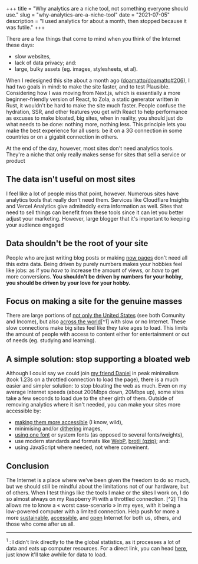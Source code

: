 +++
title = "Why analytics are a niche tool, not something everyone should use."
slug = "why-analytics-are-a-niche-tool"
date = "2021-07-05"
description = "I used analytics for about a month, then stopped because it was futile."
+++

There are a few things that come to mind when you think of the Internet these days:
- slow websites,
- lack of data privacy; and:
- large, bulky assets (eg. images, stylesheets, et al).

When I redesigned this site about a month ago ([doamatto/doamatto#206](https://github.com/doamatto/doamatto.xyz/pull/206)), I had two goals in mind: to make the site faster, and to test Plausible. Considering how I was moving from Next.js, which is essentially a more beginner-friendly version of React, to Zola, a static generator written in Rust, it wouldn't be hard to make the site much faster. People confuse the hydration, SSR, and other features you get with React to help performance as excuses to make bloated, big sites, when in reality, you should just do what needs to be done: nothing more, nothing less. This principle lets you make the best experience for all users: be it on a 3G connection in some countries or on a gigabit connection in others.

At the end of the day, however, most sites don't need analytics tools. They're a niche that only really makes sense for sites that sell a service or product

## The data isn't useful on most sites
I feel like a lot of people miss that point, however. Numerous sites have analytics tools that really don't need them. Services like Cloudflare Insights and Vercel Analytics give admiteddly extra information as well. Sites that need to sell things can benefit from these tools since it can let you better adjust your marketing. However, large blogger that it's important to keeping your audience engaged

## Data shouldn't be the root of your site
People who are just writing blog posts or making [now pages](https://nownownow.com/about) don't need all this extra data. Being driven by purely numbers makes your hobbies feel like jobs: as if you *have* to increase the amount of views, or *have* to get more conversions. **You shouldn't be driven by numbers for your hobby, you should be driven by your love for your hobby.**

## Focus on making a site for the genuine masses
There are large portions of [not only the United States](https://www.pewresearch.org/internet/fact-sheet/internet-broadband#who-has-home-broadband) (see both Comunity and Income), but also [across the world](https://www.measurementlab.net/visualizations/)[^1] with slow or no Internet. These slow connections make big sites feel like they take ages to load. This limits the amount of people with access to content either for entertainment or out of needs (eg. studying and learning).

## A simple solution: stop supporting a bloated web
Although I could say we could join [my friend Daniel](https://daniel.cafe/) in peak minimalism (took 1.23s on a throttled connection to load the page), there is a much easier and simpler solution: to stop bloating the web as much. Even on my average Internet speeds (about 200Mbps down, 20Mbps up), some sites take a few seconds to load due to the sheer girth of them. Outside of removing analytics where it isn't needed, you can make your sites more accessible by:
- [making them more accessible](https://www.a11yproject.com/) (I know, wild),
- minimising and/or [dithering](https://www.cs.princeton.edu/courses/archive/fall00/cs426/lectures/dither/dither.pdf) images,
- [using one font](https://web.dev/font-best-practices/) or system fonts (as opposed to several fonts/weights),
- use modern standards and formats like [WebP](https://web.dev/serve-images-webp/), [brotli (gzip)](https://web.dev/codelab-text-compression-brotli/); and:
- using JavaScript where needed, not where conveinent.

## Conclusion
The Internet is a place where we've been given the freedom to do so much, but we should still be mindful about the limitations not of our hardware, but of others. When I test things like the tools I make or the sites I work on, I do so almost always on my Raspberry Pi with a throttled connection. [^2] This allows me to know a « worst case-scenario » in my eyes, with it being a low-powered computer with a limited connection. Help push for more a more [sustainable](https://www.sustainablewebmanifesto.com/), [accessible](https://www.a11yproject.com/values/), and [open](https://www.mozilla.org/en-US/about/manifesto/) Internet for both us, others, and those who come after us all.

---

<sup id="1">1</sup> : I didn't link directly to the the global statistics, as it processes a lot of data and eats up computer resources. For a direct link, you can head [here](https://datastudio.google.com/s/r6ZnlTmHfwE), just know it'll take awhile for data to load.
